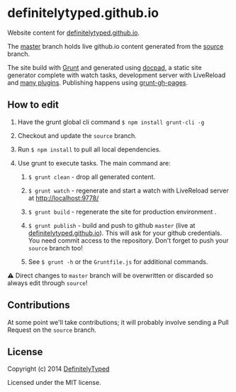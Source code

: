 # definitelytyped.github.io

Website content for [definitelytyped.github.io](http://definitelytyped.github.io/).

The [master](https://github.com/DefinitelyTyped/definitelytyped.github.io/tree/master) branch holds live github.io content generated from the [source](https://github.com/DefinitelyTyped/definitelytyped.github.io/tree/source) branch.

The site build with [Grunt](http://www.gruntjs.com) and generated using [docpad](http://docpad.org), a static site generator complete with watch tasks, development server with LiveReload and [many plugins](http://docpad.org/docs/plugins). Publishing happens using [grunt-gh-pages](https://github.com/tschaub/grunt-gh-pages).


## How to edit

1. Have the grunt global cli command `$ npm install grunt-cli -g`

1. Checkout and update the `source` branch.

1. Run `$ npm install` to pull all local dependencies.

1. Use grunt to execute tasks. The main command are:

	1. `$ grunt clean` - drop all generated content.

	1. `$ grunt watch` - regenerate and start a watch with LiveReload server at [http://localhost:9778/](http://localhost:9778/)

	1. `$ grunt build` - regenerate the site for production environment .

	1. `$ grunt publish` - build and push to github `master` (live at [definitelytyped.github.io](http://definitelytyped.github.io/)). This will ask for your github credentials. You need commit access to the repository. Don't forget to push your `source` branch too!

	1. See `$ grunt -h` or the `Gruntfile.js` for additional commands.

:warning: Direct changes to `master` branch will be overwritten or discarded so always edit through `source`!

## Contributions

At some point we'll take contributions; it will probably involve sending a Pull Request on the `source` branch.

## License

Copyright (c) 2014 [DefinitelyTyped](https://github.com/DefinitelyTyped)

Licensed under the MIT license.
